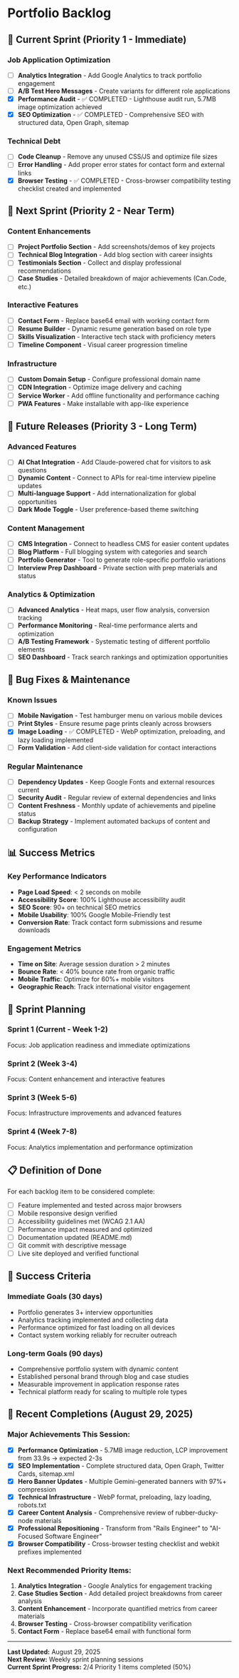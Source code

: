 # Portfolio Backlog

## 🎯 Current Sprint (Priority 1 - Immediate)

### Job Application Optimization
- [ ] **Analytics Integration** - Add Google Analytics to track portfolio engagement
- [ ] **A/B Test Hero Messages** - Create variants for different role applications  
- [x] **Performance Audit** - ✅ COMPLETED - Lighthouse audit run, 5.7MB image optimization achieved
- [x] **SEO Optimization** - ✅ COMPLETED - Comprehensive SEO with structured data, Open Graph, sitemap

### Technical Debt
- [ ] **Code Cleanup** - Remove any unused CSS/JS and optimize file sizes
- [ ] **Error Handling** - Add proper error states for contact form and external links
- [x] **Browser Testing** - ✅ COMPLETED - Cross-browser compatibility testing checklist created and implemented

## 🚀 Next Sprint (Priority 2 - Near Term)

### Content Enhancements  
- [ ] **Project Portfolio Section** - Add screenshots/demos of key projects
- [ ] **Technical Blog Integration** - Add blog section with career insights
- [ ] **Testimonials Section** - Collect and display professional recommendations
- [ ] **Case Studies** - Detailed breakdown of major achievements (Can.Code, etc.)

### Interactive Features
- [ ] **Contact Form** - Replace base64 email with working contact form
- [ ] **Resume Builder** - Dynamic resume generation based on role type
- [ ] **Skills Visualization** - Interactive tech stack with proficiency meters
- [ ] **Timeline Component** - Visual career progression timeline

### Infrastructure
- [ ] **Custom Domain Setup** - Configure professional domain name
- [ ] **CDN Integration** - Optimize image delivery and caching
- [ ] **Service Worker** - Add offline functionality and performance caching
- [ ] **PWA Features** - Make installable with app-like experience

## 🔮 Future Releases (Priority 3 - Long Term)

### Advanced Features
- [ ] **AI Chat Integration** - Add Claude-powered chat for visitors to ask questions
- [ ] **Dynamic Content** - Connect to APIs for real-time interview pipeline updates
- [ ] **Multi-language Support** - Add internationalization for global opportunities
- [ ] **Dark Mode Toggle** - User preference-based theme switching

### Content Management
- [ ] **CMS Integration** - Connect to headless CMS for easier content updates
- [ ] **Blog Platform** - Full blogging system with categories and search
- [ ] **Portfolio Generator** - Tool to generate role-specific portfolio variations
- [ ] **Interview Prep Dashboard** - Private section with prep materials and status

### Analytics & Optimization
- [ ] **Advanced Analytics** - Heat maps, user flow analysis, conversion tracking
- [ ] **Performance Monitoring** - Real-time performance alerts and optimization
- [ ] **A/B Testing Framework** - Systematic testing of different portfolio elements
- [ ] **SEO Dashboard** - Track search rankings and optimization opportunities

## 🐛 Bug Fixes & Maintenance

### Known Issues
- [ ] **Mobile Navigation** - Test hamburger menu on various mobile devices
- [ ] **Print Styles** - Ensure resume page prints cleanly across browsers
- [x] **Image Loading** - ✅ COMPLETED - WebP optimization, preloading, and lazy loading implemented
- [ ] **Form Validation** - Add client-side validation for contact interactions

### Regular Maintenance
- [ ] **Dependency Updates** - Keep Google Fonts and external resources current
- [ ] **Security Audit** - Regular review of external dependencies and links
- [ ] **Content Freshness** - Monthly update of achievements and pipeline status
- [ ] **Backup Strategy** - Implement automated backups of content and configuration

## 📊 Success Metrics

### Key Performance Indicators
- **Page Load Speed**: < 2 seconds on mobile
- **Accessibility Score**: 100% Lighthouse accessibility audit
- **SEO Score**: 90+ on technical SEO metrics
- **Mobile Usability**: 100% Google Mobile-Friendly test
- **Conversion Rate**: Track contact form submissions and resume downloads

### Engagement Metrics
- **Time on Site**: Average session duration > 2 minutes
- **Bounce Rate**: < 40% bounce rate from organic traffic
- **Mobile Traffic**: Optimize for 60%+ mobile visitors
- **Geographic Reach**: Track international visitor engagement

## 🔄 Sprint Planning

### Sprint 1 (Current - Week 1-2)
Focus: Job application readiness and immediate optimizations

### Sprint 2 (Week 3-4)  
Focus: Content enhancement and interactive features

### Sprint 3 (Week 5-6)
Focus: Infrastructure improvements and advanced features

### Sprint 4 (Week 7-8)
Focus: Analytics implementation and performance optimization

## 📋 Definition of Done

For each backlog item to be considered complete:
- [ ] Feature implemented and tested across major browsers
- [ ] Mobile responsive design verified
- [ ] Accessibility guidelines met (WCAG 2.1 AA)
- [ ] Performance impact measured and optimized
- [ ] Documentation updated (README.md)
- [ ] Git commit with descriptive message
- [ ] Live site deployed and verified functional

## 🎯 Success Criteria

### Immediate Goals (30 days)
- Portfolio generates 3+ interview opportunities
- Analytics tracking implemented and collecting data
- Performance optimized for fast loading on all devices
- Contact system working reliably for recruiter outreach

### Long-term Goals (90 days)
- Comprehensive portfolio system with dynamic content
- Established personal brand through blog and case studies  
- Measurable improvement in application response rates
- Technical platform ready for scaling to multiple role types

## 🚀 **Recent Completions (August 29, 2025)**

### **Major Achievements This Session:**
- [x] **Performance Optimization** - 5.7MB image reduction, LCP improvement from 33.9s → expected 2-3s
- [x] **SEO Implementation** - Complete structured data, Open Graph, Twitter Cards, sitemap.xml
- [x] **Hero Banner Updates** - Multiple Gemini-generated banners with 97%+ compression
- [x] **Technical Infrastructure** - WebP format, preloading, lazy loading, robots.txt
- [x] **Career Content Analysis** - Comprehensive review of rubber-ducky-node materials
- [x] **Professional Repositioning** - Transform from "Rails Engineer" to "AI-Focused Software Engineer"
- [x] **Browser Compatibility** - Cross-browser testing checklist and webkit prefixes implemented

### **Next Recommended Priority Items:**
1. **Analytics Integration** - Google Analytics for engagement tracking
2. **Case Studies Section** - Add detailed project breakdowns from career analysis
3. **Content Enhancement** - Incorporate quantified metrics from career materials
4. **Browser Testing** - Cross-browser compatibility verification
5. **Contact Form** - Replace base64 email with functional form

---

**Last Updated:** August 29, 2025  
**Next Review:** Weekly sprint planning sessions  
**Current Sprint Progress:** 2/4 Priority 1 items completed (50%)